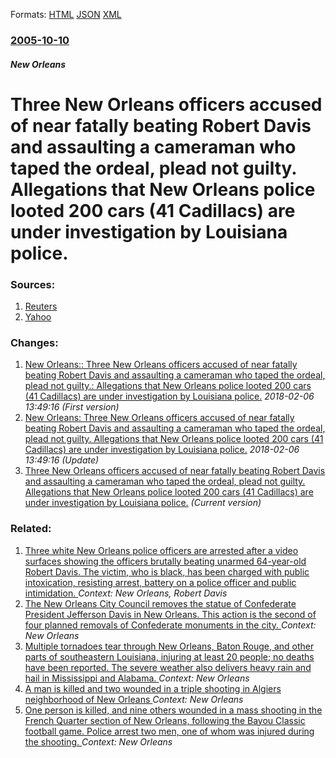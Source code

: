 
Formats: [HTML](/news/2005/10/10/three-new-orleans-officers-accused-of-near-fatally-beating-robert-davis-and-assaulting-a-cameraman-who-taped-the-ordeal-plead-not-guilty.html)  [JSON](/news/2005/10/10/three-new-orleans-officers-accused-of-near-fatally-beating-robert-davis-and-assaulting-a-cameraman-who-taped-the-ordeal-plead-not-guilty.json)  [XML](/news/2005/10/10/three-new-orleans-officers-accused-of-near-fatally-beating-robert-davis-and-assaulting-a-cameraman-who-taped-the-ordeal-plead-not-guilty.xml)  

### [2005-10-10](/news/2005/10/10/index.md)

##### New Orleans
#  Three New Orleans officers accused of near fatally beating Robert Davis and assaulting a cameraman who taped the ordeal, plead not guilty. Allegations that New Orleans police looted 200 cars (41 Cadillacs) are under investigation by Louisiana police.




### Sources:

1. [Reuters](https://news.yahoo.com/s/ap/20051010/ap_on_re_us/new_orleans_police;_ylt=AgitrJK0dgxu8MWvq1H3RfGs0NUE;_ylu=X3oDMTA3MjBwMWtkBHNlYwM3MTg-)
2. [Yahoo](https://news.yahoo.com/s/ap/20051010/ap_on_re_us/new_orleans_taped_beating)

### Changes:

1. [ New Orleans:: Three New Orleans officers accused of near fatally beating Robert Davis and assaulting a cameraman who taped the ordeal, plead not guilty.: Allegations that New Orleans police looted 200 cars (41 Cadillacs) are under investigation by Louisiana police.](/news/2005/10/10/new-orleans-three-new-orleans-officers-accused-of-near-fatally-beating-robert-davis-and-assaulting-a-cameraman-who-taped-the-ordeal-plea.md) _2018-02-06 13:49:16 (First version)_
2. [ New Orleans: Three New Orleans officers accused of near fatally beating Robert Davis and assaulting a cameraman who taped the ordeal, plead not guilty. Allegations that New Orleans police looted 200 cars (41 Cadillacs) are under investigation by Louisiana police.](/news/2005/10/10/new-orleans-p-three-new-orleans-officers-accused-of-near-fatally-beating-robert-davis-and-assaulting-a-cameraman-who-taped-the-ordeal-ple.md) _2018-02-06 13:49:16 (Update)_
2. [ Three New Orleans officers accused of near fatally beating Robert Davis and assaulting a cameraman who taped the ordeal, plead not guilty. Allegations that New Orleans police looted 200 cars (41 Cadillacs) are under investigation by Louisiana police.](/news/2005/10/10/three-new-orleans-officers-accused-of-near-fatally-beating-robert-davis-and-assaulting-a-cameraman-who-taped-the-ordeal-plead-not-guilty.md) _(Current version)_

### Related:

1. [ Three white New Orleans police officers are arrested after a video surfaces showing the officers brutally beating unarmed 64-year-old Robert Davis. The victim, who is black, has been charged with public intoxication, resisting arrest, battery on a police officer and public intimidation. ](/news/2005/10/9/three-white-new-orleans-police-officers-are-arrested-after-a-video-surfaces-showing-the-officers-brutally-beating-unarmed-64-year-old-rober.md) _Context: New Orleans, Robert Davis_
2. [The New Orleans City Council removes the statue of Confederate President Jefferson Davis in New Orleans. This action is the second of four planned removals of Confederate monuments in the city. ](/news/2017/05/11/the-new-orleans-city-council-removes-the-statue-of-confederate-president-jefferson-davis-in-new-orleans-this-action-is-the-second-of-four-p.md) _Context: New Orleans_
3. [Multiple tornadoes tear through New Orleans, Baton Rouge, and other parts of southeastern Louisiana, injuring at least 20 people; no deaths have been reported. The severe weather also delivers heavy rain and hail in Mississippi and Alabama. ](/news/2017/02/7/multiple-tornadoes-tear-through-new-orleans-baton-rouge-and-other-parts-of-southeastern-louisiana-injuring-at-least-20-people-no-deaths.md) _Context: New Orleans_
4. [ A man is killed and two wounded in a triple shooting in Algiers neighborhood of New Orleans ](/news/2016/12/11/a-man-is-killed-and-two-wounded-in-a-triple-shooting-in-algiers-neighborhood-of-new-orleans.md) _Context: New Orleans_
5. [One person is killed, and nine others wounded in a mass shooting in the French Quarter section of New Orleans, following the Bayou Classic football game. Police arrest two men, one of whom was injured during the shooting. ](/news/2016/11/27/one-person-is-killed-and-nine-others-wounded-in-a-mass-shooting-in-the-french-quarter-section-of-new-orleans-following-the-bayou-classic-f.md) _Context: New Orleans_
